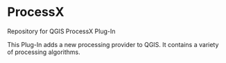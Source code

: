 # ProcessX
Repository for QGIS ProcessX Plug-In

This Plug-In adds a new processing provider to QGIS. It contains a variety of processing algorithms.